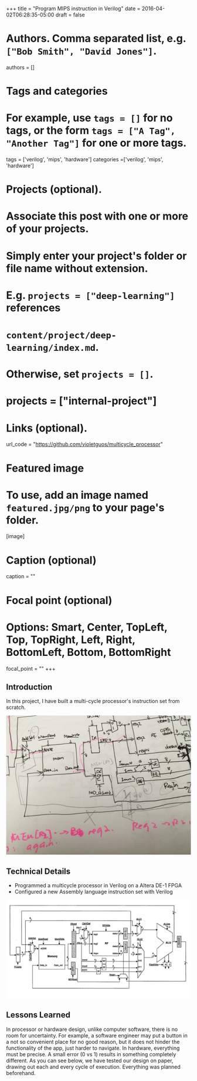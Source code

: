 +++
title = "Program MIPS instruction in Verilog"
date = 2016-04-02T06:28:35-05:00
draft = false

# Authors. Comma separated list, e.g. `["Bob Smith", "David Jones"]`.
authors = []

# Tags and categories
# For example, use `tags = []` for no tags, or the form `tags = ["A Tag", "Another Tag"]` for one or more tags.
tags = ['verilog', 'mips', 'hardware']
categories =['verilog', 'mips', 'hardware']

# Projects (optional).
#   Associate this post with one or more of your projects.
#   Simply enter your project's folder or file name without extension.
#   E.g. `projects = ["deep-learning"]` references
#   `content/project/deep-learning/index.md`.
#   Otherwise, set `projects = []`.
# projects = ["internal-project"]

# Links (optional).
url_code = "https://github.com/violetguos/multicycle_processor"



# Featured image
# To use, add an image named `featured.jpg/png` to your page's folder.
[image]
  # Caption (optional)
  caption = ""

  # Focal point (optional)
  # Options: Smart, Center, TopLeft, Top, TopRight, Left, Right, BottomLeft, Bottom, BottomRight
  focal_point = ""
+++

## Introduction
In this project, I have built a multi-cycle processor's instruction set from scratch.

![draft](processor.jpg)

## Technical Details
- Programmed a multicycle processor in Verilog on a Altera DE-1 FPGA
- Configured a new Assembly language instruction set with Verilog

![final](procses.png)

## Lessons Learned
In processor or hardware design, unlike computer software, there is no room for uncertainty. For example, a software engineer may put a button in a not so convenient place for no good reason, but it does not hinder the functionality of the app, just harder to navigate. In hardware, everything must be precise. A small error (0 vs 1) results in something completely different. As you can see below, we have tested our design on paper, drawing out each and every cycle of execution. Everything was planned beforehand.
